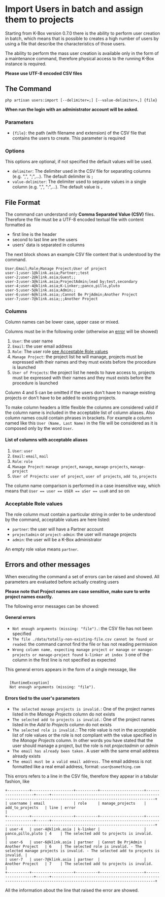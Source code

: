 # Import Users in batch and assign them to projects

Starting from K-Box version 0.7.0 there is the ability to perform user creation in batch, which means that is possible to creates a high number of users by using a file that describe the characteristics of those users.

The ability to perform the mass user creation is available only in the form of a maintenance command, therefore physical access to the running K-Box instance is required.

**Please use UTF-8 encoded CSV files**

## The Command

```shell
php artisan users:import [--delimiter=;] [--value-delimiter=,] {file}
```

**When run the login with an administrator account will be asked.**

### Parameters

- `{file}`: the path (with filename and extension) of the CSV file that contains the users to create. This parameter is required

### Options

This options are optional, if not specified the default values will be used.

- `delimiter`: The delimiter used in the CSV file for separating columns (e.g. ",", ";",...). The default delimiter is `;`
- `value-delimiter`: The delimiter used to separate values in a single column (e.g. ",", ":",...). The default value is `,`


## File Format

The command can understand only **Comma Separated Value (CSV)** files. Therefore the file must be a UTF-8 encoded textual file with content formatted as

- first line is the header
- second to last line are the users
- users' data is separated in columns

The next block shows an example CSV file content that is understood by the command.

```
User;Email;Role;Manage Project;User of project
user-1;user-1@klink.asia;Partner;;test
user-2;user-2@klink.asia;Guest;;
user-3;user-3@klink.asia;ProjectAdmin;lead by;test,secondary
user-4;user-4@klink.asia;K-Linker;;panco,pillo,pluto
user-5;user-5@klink.asia;Admin;;
user-6;user-6@klink.asia;;Cannot Be PrjAdmin;Another Project
user-7;user-7@klink.asia;;;Another Project
```

### Columns

Column names can be lower case, upper case or mixed.

Columns must be in the following order (otherwise an [error](#general-errors) will be showed)

1. `User`: the user name
2. `Email`: the user email address
3. `Role`: The user role [see Acceptable Role values](#acceptable-role-values)
4. `Manage Project`: the project list he will manage, projects must be expressed with their names and they must exists before the procedure is launched
5. `User of Projects`: the project list he needs to have access to, projects must be expressed with their names and they must exists before the procedure is launched

Column 4 and 5 can be omitted if the users don't have to manage existing projects or don't have to be added to existing projects.

To make column headers a little flexible the columns are considered valid if the column name is included in the acceptable list of column aliases. Also column names could contain phrases in brackets. For example a column named like this `User (Name, Last Name)` in the file will be considered as it is composed only by the word `User`.

#### List of columns with acceptable aliases

1. `User`: `user`
2. `Email`: `email`, `mail`
3. `Role`: `role`
4. `Manage Project`: `manage project`, `manage`, `manage-projects`, `manage-project`
5. `User of Projects`: `user of project`, `user of projects`, `add to`, `projects`

The column name comparison is performed in a case insensitive way, which means that `User == user == USER == uSer == useR` and so on


### Acceptable Role values

The role column must contain a particular string in order to be understood by the command, acceptable values are here listed:

- `partner`: the user will have a Partner account
- `projectadmin` or `project-admin`: the user will manage projects
- `admin`: the user will be a K-Box administrator

An empty role value means `partner`.


## Errors and other messages

When executing the command a set of errors can be raised and showed. All parameters are evaluated before actually creating users

**Please note that Project names are case sensitive, make sure to write project names exactly.**

The following error messages can be showed:

#### General errors

- `Not enough arguments (missing: "file").`: the CSV file has not been specified
- `The file ./data/totally-non-existing-file.csv cannot be found or readed`: the command cannot find the file or has not reading permission
- `Wrong column name, expecting manage project or manage or manage-projects or manage-project found k-linker at index 3` one of the column in the first line is not specified as expected

This general errors appears in the form of a single message, like

```

  [RuntimeException]
  Not enough arguments (missing: "file").

```

#### Errors tied to the user's parameters

- `The selected manage projects is invalid.`: One of the project names listed in the *Manage Projects* column do not exists
- `The selected add to projects is invalid.`: One of the project names listed in the *Add to Projects* column do not exists
- `The selected role is invalid.`: The role value is not in the acceptable list of role values or the role is not compliant with the value specified in the *Manage Projects* column. In other words you have stated that the user should manage a project, but the role is not *projectadmin* or *admin*
- `The email has already been taken.` A user with the same email address already exists
- `The email must be a valid email address.` The email address is not formatted like a real email address, format: `user@something.com`

This errors refers to a line in the CSV file, therefore they appear in a tabular fashion, like

```
+----------+-------------------+----------+--------------------+-------------------+------+---------------------------------------------------------------------------------------------------------------------+
| username | email             | role     | manage_projects    | add_to_projects   | line | error                                                                                                               |
+----------+-------------------+----------+--------------------+-------------------+------+---------------------------------------------------------------------------------------------------------------------+
| user-4   | user-4@klink.asia | k-linker |                    | panco,pillo,pluto | 4    | The selected add to projects is invalid.                                                                            |
| user-6   | user-6@klink.asia | partner  | Cannot Be PrjAdmin | Another Project   | 6    | The selected role is invalid. - The selected manage projects is invalid. - The selected add to projects is invalid. |
| user-7   | user-7@klink.asia | partner  |                    | Another Project   | 7    | The selected add to projects is invalid.                                                                            |
+----------+-------------------+----------+--------------------+-------------------+------+---------------------------------------------------------------------------------------------------------------------+
```

All the information about the line that raised the error are showed.
